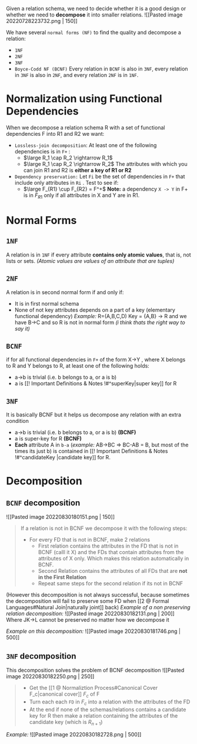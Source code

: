 Given a relation schema, we need to decide whether it is a good design or whether we need to **decompose** it into smaller relations.
![[Pasted image 20220728223732.png | 150]]

We have several `normal forms (NF)` to find the quality and decompose a relation:
- `1NF`
- `2NF`
- `3NF`
- `Boyce-Codd NF (BCNF)`
Every relation in `BCNF` is also in `3NF`, every relation in `3NF` is also in `2NF`, and every relation `2NF` is in `1NF`.

# Normalization using Functional Dependencies
When we decompose a relation schema R with a set of functional dependencies F into R1 and R2 we want:
-  `Lossless-join decomposition`: At least one of the following dependencies is in `F+` :
	- $\large R_1 \cap R_2 \rightarrow R_1$
	- $\large R_1 \cap R_2 \rightarrow R_2$
	The attributes with which you can join R1 and R2 is **either a key of R1 or R2**
- `Dependency preservation:` Let `Fi` be the set of dependencies in `F+` that include only attributes in `Ri` . Test to see if:
	- $\large F_{R1} \cup F_{R2} = F^+$
	**Note:** a dependency  `X -> Y` in F+ is in $F_{R1}$ only if all attributes in X and Y are in R1.

# Normal Forms
## `1NF`
A relation is in `1NF` if every attribute **contains only atomic values**, that is, not lists or sets. _(Atomic values are values of an attribute that are tuples)_

## `2NF`
A relation is in second normal form if and only if:
- It is in first normal schema
- None of not key attributes depends on a part of a key (elementary functional dependency)
	*Example:*
	R=(A,B,C,D)
	Key = {A,B} -> R
	and we have B->C and so R is not in normal form _(i think thats the right way to say it)_

## `BCNF`
if for all functional dependencies in `F+` of the form  X->Y , where X belongs to R and  Y belongs to R, at least one of the following holds:
- a->b is trivial (i.e. b belongs to a, or a is b)
- a is [[! Important Definitions & Notes !#^superKey|super key]] for R

## `3NF`
It is basically BCNF but it helps us decompose any relation with an extra condition
- a->b is trivial (i.e. b belongs to a, or a is b) **(BCNF)**
- a is super-key for R **(BCNF)**
- **Each** attribute A in `b-a` (*example:* AB->BC => BC-AB = B, but most of the times its just b) is contained in  [[! Important Definitions & Notes !#^candidateKey |candidate key]] for R.

# Decomposition
## `BCNF` decomposition
![[Pasted image 20220830180151.png | 150]]

>If a relation is not in BCNF we decompose it with the following steps:
>- For every FD that is not in BCNF, make 2 relations
>	- First relation contains the attributes in the FD that is not in BCNF (calll it X) and the FDs that contain attributes from the attributes of X only. Which makes this relation automatically in BCNF.
>	- Second Relation contains the attributes of all FDs that are **not in the First Relation**
>	- Repeat same steps for the second relation if its not in BCNF

(However this decomposition is not always successful, because sometimes the decomposition will fail to preserve some FD when [[2 @ Formal Languages#Natural Join|naturally joint]] back)
*Example of a non preserving relation decomposition:*
![[Pasted image 20220830182131.png | 200]]
Where JK->L cannot be preserved no matter how we decompose it

*Example on this decomposition:*
![[Pasted image 20220830181746.png | 500]]



## `3NF` decomposition
This decomposition solves the problem of BCNF decomposition
![[Pasted image 20220830182250.png | 250]]

>- Get the  [[1 @ Normaliztion Process#Canonical Cover F_c|canonical cover]] $F_c$ of F
>- Turn each each `FD` in $F_c$ into a relation with the attributes of the FD
>- At the end if none of the schemas/relations contains a candidate key for R then make a relation containing the attributes of the candidate key (which is $R_{n+1}$)

*Example:*
![[Pasted image 20220830182728.png | 500]]